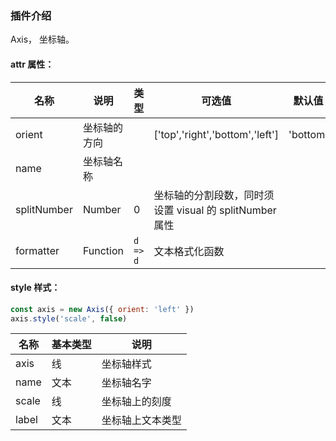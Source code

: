 ### 插件介绍

Axis， 坐标轴。

#### attr 属性：

| 名称        | 说明         | 类型     | 可选值                                                  | 默认值   |
| ----------- | ------------ | -------- | ------------------------------------------------------- | -------- |
| orient      | 坐标轴的方向 |          | ['top','right','bottom','left']                         | 'bottom' |
| name        | 坐标轴名称   |          |                                                         |          |
| splitNumber | Number       | 0        | 坐标轴的分割段数，同时须设置 visual 的 splitNumber 属性 |
| formatter   | Function     | `d => d` | 文本格式化函数                                          |

#### style 样式：

```javascript
const axis = new Axis({ orient: 'left' })
axis.style('scale', false)
```

| 名称  | 基本类型 | 说明             |
| ----- | -------- | ---------------- |
| axis  | 线       | 坐标轴样式       |
| name  | 文本     | 坐标轴名字       |
| scale | 线       | 坐标轴上的刻度   |
| label | 文本     | 坐标轴上文本类型 |
